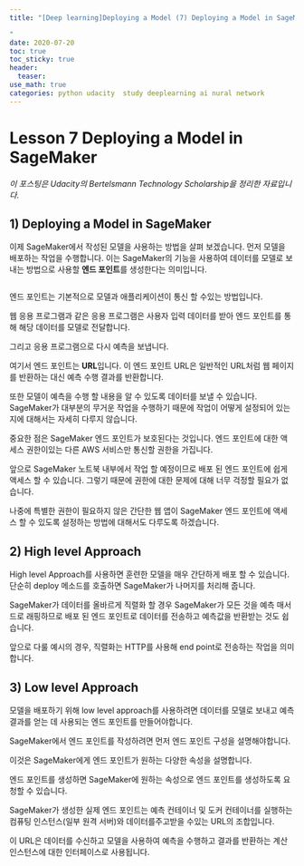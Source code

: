```yaml
---
title: "[Deep learning]Deploying a Model (7) Deploying a Model in SageMaker

"
date: 2020-07-20
toc: true
toc_sticky: true
header:
  teaser: 
use_math: true
categories: python udacity  study deeplearning ai nural network
---
```


#  Lesson 7 Deploying a Model in SageMaker

*이 포스팅은 Udacity의 Bertelsmann Technology Scholarship을 정리한 자료입니다.*  

## 1) Deploying a Model in SageMaker

이제 SageMaker에서 작성된 모델을 사용하는 방법을 살펴 보겠습니다. 먼저 모델을 배포하는 작업을 수행합니다. 이는 SageMaker의 기능을 사용하여 데이터를 모델로 보내는 방법으로 사용할 **엔드 포인트**를 생성한다는 의미입니다.

![]()

엔드 포인트는 기본적으로 모델과 애플리케이션이 통신 할 수있는 방법입니다. 

웹 응용 프로그램과 같은 응용 프로그램은 사용자 입력 데이터를 받아  엔드 포인트를 통해 해당 데이터를 모델로 전달합니다. 

그리고 응용 프로그램으로 다시 예측을 보냅니다.

여기서 엔드 포인트는 **URL**입니다. 이 엔드 포인트 URL은 일반적인 URL처럼 웹 페이지를 반환하는 대신 예측 수행 결과를 반환합니다. 

또한 모델이 예측을 수행 할 내용을 알 수 있도록 데이터를 보낼 수 있습니다. SageMaker가 대부분의 무거운 작업을 수행하기 때문에 작업이 어떻게 설정되어 있는지에 대해서는 자세히 다루지 않습니다. 

중요한 점은 SageMaker 엔드 포인트가 보호된다는 것입니다. 엔드 포인트에 대한 액세스 권한이있는 다른 AWS 서비스만 통신할 권한을 가집니다. 

앞으로 SageMaker 노트북 내부에서 작업 할 예정이므로 배포 된 엔드 포인트에 쉽게 액세스 할 수 있습니다. 그렇기 때문에 권한에 대한 문제에 대해 너무 걱정할 필요가 없습니다.

나중에 특별한 권한이 필요하지 않은 간단한 웹 앱이 SageMaker 엔드 포인트에 액세스 할 수 있도록 설정하는 방법에 대해서도 다루도록 하겠습니다. 

## 2) High level Approach

High level Approach를 사용하면 훈련한 모델을 매우 간단하게 배포 할 수 있습니다. 단순히 deploy 메소드를 호출하면 SageMaker가 나머지를 처리해 줍니다.

SageMaker가 데이터를 올바르게 직렬화 할 경우 SageMaker가 모든 것을 예측 매서드로 래핑하므로 배포 된 엔드 포인트로 데이터를 전송하고 예측값을 반환받는 것도 쉽습니다.

앞으로 다룰 예시의 경우, 직렬화는 HTTP를 사용해 end point로 전송하는 작업을 의미합니다.


## 3) Low level Approach 


모델을 배포하기 위해 low level approach를 사용하려면 데이터를 모델로 보내고 예측 결과를 얻는 데 사용되는 엔드 포인트를 만들어야합니다.

SageMaker에서 엔드 포인트를 작성하려면 먼저 엔드 포인트 구성을 설명해야합니다. 

이것은 SageMaker에게 엔드 포인트가 원하는 다양한 속성을 설명합니다. 

엔드 포인트를 생성하면 SageMaker에 원하는 속성으로 엔드 포인트를 생성하도록 요청할 수 있습니다.

SageMaker가 생성한 실제 엔드 포인트는 예측 컨테이너 및 도커 컨테이너를 실행하는 컴퓨팅 인스턴스(일부 원격 서버)와 데이터를주고받을 수있는 URL의 조합입니다.

이 URL은 데이터를 수신하고 모델을 사용하여 예측을 수행하고 결과를 반환하는 계산 인스턴스에 대한 인터페이스로 사용됩니다.


